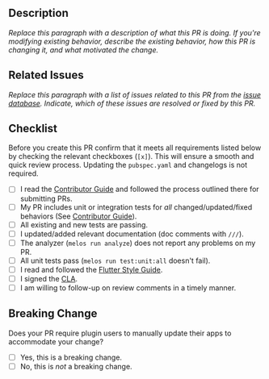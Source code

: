 ## Description

_Replace this paragraph with a description of what this PR is doing. If you're modifying existing behavior, describe the existing behavior, how this PR is changing it, and what motivated the change._

## Related Issues

_Replace this paragraph with a list of issues related to this PR from the [issue database](https://github.com/firebase/FirebaseUI-Flutter/issues). Indicate, which of these issues are resolved or fixed by this PR._

## Checklist

Before you create this PR confirm that it meets all requirements listed below by checking the relevant checkboxes (`[x]`).
This will ensure a smooth and quick review process. Updating the `pubspec.yaml` and changelogs is not required.

- [ ] I read the [Contributor Guide] and followed the process outlined there for submitting PRs.
- [ ] My PR includes unit or integration tests for _all_ changed/updated/fixed behaviors (See [Contributor Guide]).
- [ ] All existing and new tests are passing.
- [ ] I updated/added relevant documentation (doc comments with `///`).
- [ ] The analyzer (`melos run analyze`) does not report any problems on my PR.
- [ ] All unit tests pass (`melos run test:unit:all` doesn't fail).
- [ ] I read and followed the [Flutter Style Guide].
- [ ] I signed the [CLA].
- [ ] I am willing to follow-up on review comments in a timely manner.

## Breaking Change

Does your PR require plugin users to manually update their apps to accommodate your change?

- [ ] Yes, this is a breaking change.
- [ ] No, this is _not_ a breaking change.

<!-- Links -->
[issue database]: https://github.com/firebase/FirebaseUI-Flutter/issues
[Contributor Guide]: https://github.com/firebase/FirebaseUI-Flutter/blob/main/CONTRIBUTING.md
[Flutter Style Guide]: https://github.com/flutter/flutter/wiki/Style-guide-for-Flutter-repo
[pub versioning philosophy]: https://dart.dev/tools/pub/versioning
[CLA]: https://cla.developers.google.com/
